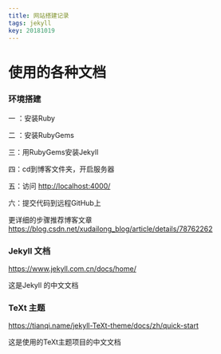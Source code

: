 ```yaml
---
title: 网站搭建记录
tags: jekyll
key: 20181019
---
```


使用的各种文档
==========

### 环境搭建 ###

一 ：安装Ruby

二 ：安装RubyGems

三：用RubyGems安装Jekyll

四：cd到博客文件夹，开启服务器

五：访问 <http://localhost:4000/>

六：提交代码到远程GitHub上

更详细的步骤推荐博客文章<https://blog.csdn.net/xudailong_blog/article/details/78762262>



### Jekyll 文档 ###

<https://www.jekyll.com.cn/docs/home/>

这是Jekyll 的中文文档

### TeXt 主题 ###

<https://tianqi.name/jekyll-TeXt-theme/docs/zh/quick-start>

这是使用的TeXt主题项目的中文文档
